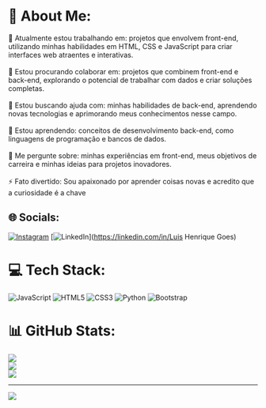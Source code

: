 # 💫 About Me:
🔭 Atualmente estou trabalhando em: projetos que envolvem front-end, utilizando minhas habilidades em HTML, CSS e JavaScript para criar interfaces web atraentes e interativas.<br><br>👯 Estou procurando colaborar em: projetos que combinem front-end e back-end, explorando o potencial de trabalhar com dados e criar soluções completas.<br><br>🤝 Estou buscando ajuda com: minhas habilidades de back-end, aprendendo novas tecnologias e aprimorando meus conhecimentos nesse campo.<br><br>🌱 Estou aprendendo: conceitos de desenvolvimento back-end, como linguagens de programação e bancos de dados.<br><br>💬 Me pergunte sobre: minhas experiências em front-end, meus objetivos de carreira e minhas ideias para projetos inovadores.<br><br>⚡ Fato divertido: Sou apaixonado por aprender coisas novas e acredito que a curiosidade é a chave


## 🌐 Socials:
[![Instagram](https://img.shields.io/badge/Instagram-%23E4405F.svg?logo=Instagram&logoColor=white)](https://instagram.com/_goesxz) [![LinkedIn](https://img.shields.io/badge/LinkedIn-%230077B5.svg?logo=linkedin&logoColor=white)](https://linkedin.com/in/Luis Henrique Goes) 

# 💻 Tech Stack:
![JavaScript](https://img.shields.io/badge/javascript-%23323330.svg?style=for-the-badge&logo=javascript&logoColor=%23F7DF1E) ![HTML5](https://img.shields.io/badge/html5-%23E34F26.svg?style=for-the-badge&logo=html5&logoColor=white) ![CSS3](https://img.shields.io/badge/css3-%231572B6.svg?style=for-the-badge&logo=css3&logoColor=white) ![Python](https://img.shields.io/badge/python-3670A0?style=for-the-badge&logo=python&logoColor=ffdd54) ![Bootstrap](https://img.shields.io/badge/bootstrap-%238511FA.svg?style=for-the-badge&logo=bootstrap&logoColor=white)
# 📊 GitHub Stats:
![](https://github-readme-stats.vercel.app/api?username=Goesxz&theme=blue_navy&hide_border=false&include_all_commits=false&count_private=false)<br/>
![](https://github-readme-streak-stats.herokuapp.com/?user=Goesxz&theme=blue_navy&hide_border=false)<br/>
![](https://github-readme-stats.vercel.app/api/top-langs/?username=Goesxz&theme=blue_navy&hide_border=false&include_all_commits=false&count_private=false&layout=compact)

---
[![](https://visitcount.itsvg.in/api?id=Goesxz&icon=0&color=0)](https://visitcount.itsvg.in)

<!-- Proudly created with GPRM ( https://gprm.itsvg.in ) -->